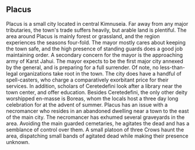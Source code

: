 ## Placus
Placus is a small city located in central Kimnuseia.
Far away from any major tributaries, the town's trade suffers heavily, but arable land is plentiful.
The area around Placus is mainly forest or grassland, and the region experiences the seasons four-fold.
The mayor mostly cares about keeping the town safe, and the high presence of standing guards does a good job maintaining order.
A secondary concern for the mayor is the approaching army of Karst Jahui.
The mayor expects to be the first major city annexed by the general, and is preparing for a full surrender.
Of note, no less-than-legal organizations take root in the town.
The city does have a handful of spell-casters, who charge a comparatively exorbitant price for their services.
In addition, scholars of Ceretedefini look after a library near the town center, and offer education.
Besides Ceretedefini, the only other deity worshipped en-masse is Boreas, whom the locals host a three day long celebration for at the advent of summer.
Placus has an issue with a necromancer who resides in an abandoned dwelling near a town to the east of the main city.
The necromancer has exhumed several graveyards in the area. Avoiding the main guarded cemetaries, he agitates the dead and has a semblance of control over them.
A small platoon of three Crows haunt the area, dispatching small bands of agitated dead while making their presence unknown.